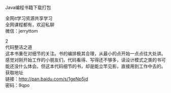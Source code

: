 Java编程书籍下载打包

全网it学习资源共享学习<br>全网课程都有，欢迎私聊<br>微信：jerryttom<br>

2<br> 代码整洁之道<br> 这本书重在对细节的关注。书的编排极其合理，从最小的点开始一点点往大处讲。感觉对刚开始工作的小朋友们，代码看得、写得还不够多，读设计模式之类的书可能还没什么体会。但这本代码细节的书，却是能立竿见影，直接用到工作中去的。<br> 获取地址<br> 链接：http://pan.baidu.com/s/1geNp5jd<br> 密码：9qpo